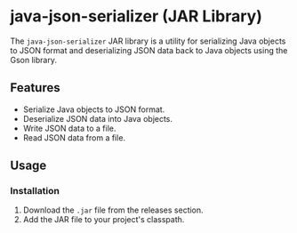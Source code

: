 # java-json-serializer (JAR Library)

The `java-json-serializer` JAR library is a utility for serializing Java objects to JSON format and deserializing JSON data back to Java objects using the Gson library.

## Features

- Serialize Java objects to JSON format.
- Deserialize JSON data into Java objects.
- Write JSON data to a file.
- Read JSON data from a file.

## Usage

### Installation

1. Download the `.jar` file from the releases section.
2. Add the JAR file to your project's classpath.